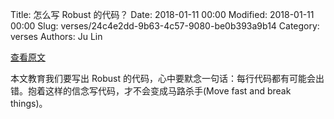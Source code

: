 Title: 怎么写 Robust 的代码？
Date: 2018-01-11 00:00
Modified: 2018-01-11 00:00
Slug: verses/24c4e2dd-9b63-4c57-9080-be0b393a9b14
Category: verses
Authors: Ju Lin

[查看原文](https://swizec.com/blog/always-put-side-effects-last/swizec/8057)

本文教育我们要写出 Robust 的代码，心中要默念一句话：每行代码都有可能会出错。抱着这样的信念写代码，才不会变成马路杀手(Move fast and break things)。
